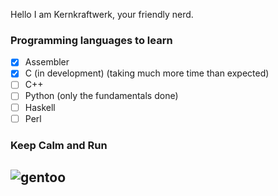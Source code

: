 Hello I am Kernkraftwerk,
your friendly nerd.

### Programming languages to learn
- [x] Assembler
- [x] C (in development) (taking much more time than expected)
- [ ] C++
- [ ] Python (only the fundamentals done)
- [ ] Haskell
- [ ] Perl

### Keep Calm and Run 
![gentoo](https://www.gentoo.org/assets/img/badges/gentoo-badge.png)
------------------------------------------------------------------------------


